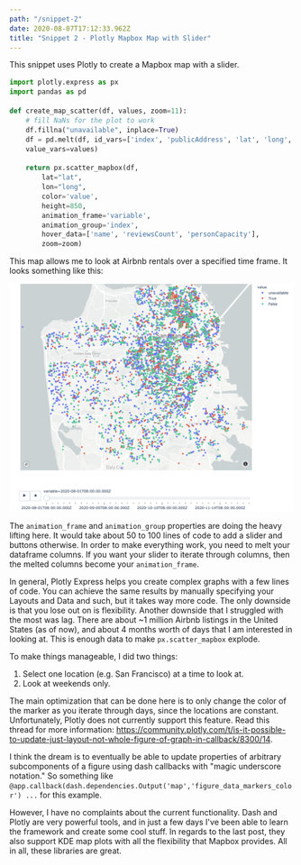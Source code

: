 ```yaml
---
path: "/snippet-2"
date: 2020-08-07T17:12:33.962Z
title: "Snippet 2 - Plotly Mapbox Map with Slider"
---
```


This snippet uses Plotly to create a Mapbox map with a slider. 

```python
import plotly.express as px
import pandas as pd

def create_map_scatter(df, values, zoom=11):
    # fill NaNs for the plot to work
    df.fillna("unavailable", inplace=True)
    df = pd.melt(df, id_vars=['index', 'publicAddress', 'lat', 'long', 'name', 'reviewsCount', 'personCapacity'], 
    value_vars=values)
    
    return px.scatter_mapbox(df, 
        lat="lat", 
        lon="long", 
        color='value',
        height=850,
        animation_frame='variable',
        animation_group='index',
        hover_data=['name', 'reviewsCount', 'personCapacity'],
        zoom=zoom)
```

This map allows me to look at Airbnb rentals over a specified time frame. It looks something like this:

![Airbnb Rentals in SF](./airbnb.png)

The `animation_frame` and `animation_group` properties are doing the heavy lifting here. It would take about 50 to 100 lines of code to add a slider and buttons otherwise. In order to make everything work, you need to melt your dataframe columns. If you want your slider to iterate through columns, then the melted columns become your `animation_frame`.

In general, Plotly Express helps you create complex graphs with a few lines of code. You can achieve the same results by manually specifying your Layouts and Data and such, but it takes way more code. The only downside is that you lose out on is flexibility. Another downside that I struggled with the most was lag. There are about ~1 million Airbnb listings in the United States (as of now), and about 4 months worth of days that I am interested in looking at. This is enough data to make `px.scatter_mapbox` explode.

To make things manageable, I did two things:

1. Select one location (e.g. San Francisco) at a time to look at.
2. Look at weekends only.

The main optimization that can be done here is to only change the color of the marker as you iterate through days, since the locations are constant. Unfortunately, Plotly does not currently support this feature. Read this thread for more information: https://community.plotly.com/t/is-it-possible-to-update-just-layout-not-whole-figure-of-graph-in-callback/8300/14.

I think the dream is to eventually be able to update properties of arbitrary subcomponents of a figure using dash callbacks with "magic underscore notation." So something like `@app.callback(dash.dependencies.Output('map','figure_data_markers_color') ...` for this example.

However, I have no complaints about the current functionality. Dash and Plotly are very powerful tools, and in just a few days I've been able to learn the framework and create some cool stuff. In regards to the last post, they also support KDE map plots with all the flexibility that Mapbox provides. All in all, these libraries are great.
